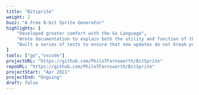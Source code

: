 ```yaml
---
title: "Bitsprite"
weight: 2
buzz: "A Free 8-bit Sprite Generator"
highlights: [
    "Developed greater comfort with the Go Language",
    "Wrote documentation to explain both the utility and function of the BitSprite program",
    "Built a series of tests to ensure that new updates do not break previous functionality"
]
tools: ["go","vscode"]
projectURL: "https://github.com/PhiloTFarnsworth/BitSprite"
repoURL: "https://github.com/PhiloTFarnsworth/BitSprite"
projectStart: "Apr 2021"
projectEnd: "Ongoing"
draft: false
---
```

